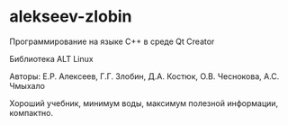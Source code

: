 # alekseev-zlobin
Программирование на языке С++ в среде Qt Creator

Библиотека ALT Linux

Авторы: Е.Р. Алексеев, Г.Г. Злобин, Д.А. Костюк, О.В. Чеснокова, А.С. Чмыхало

Хороший учебник, минимум воды, максимум полезной информации, компактно.
